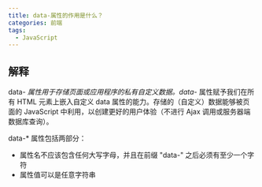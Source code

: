 ```yaml
---
title: data-属性的作用是什么？
categories: 前端
tags:
  - JavaScript
---
```


## 解释

data- *属性用于存储页面或应用程序的私有自定义数据。data-* 属性赋予我们在所有 HTML 元素上嵌入自定义 data 属性的能力。存储的（自定义）数据能够被页面的 JavaScript 中利用，以创建更好的用户体验（不进行 Ajax 调用或服务器端数据库查询）。

data-* 属性包括两部分：

- 属性名不应该包含任何大写字母，并且在前缀 "data-" 之后必须有至少一个字符
- 属性值可以是任意字符串